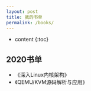 ```yaml
---
layout: post
title: 我的书单
permalink: /books/
---
```


* content
{:toc}


2020书单
-----------------------------------------------------------------

+ 《深入Linux内核架构》
+ 《QEMU/KVM源码解析与应用》
